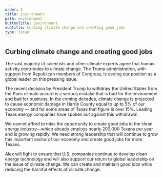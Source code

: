 ```yaml
---
order: 2
title: Environment
path: environment
buttonTitle: Environment
subtitle: Curbing climate change and creating good jobs
type: issue
---
```


## Curbing climate change and creating good jobs

The vast majority of scientists and other climate experts agree that human
activity contributes to climate change. The Trump administration, with support
from Republican members of Congress, is ceding our position as a global leader
on this pressing issue.

The recent decision by President Trump to withdraw the United States from the
Paris climate accord is a serious mistake that is bad for the environment and
bad for business. In the coming decades, climate change is projected to cause
economic damage in Harris County equal to up to 5% of our economy &mdash; and for some
areas of Texas that figure is over 15%. Leading Texas energy companies have
spoken out against this withdrawal.

We cannot afford to miss the opportunity to create good jobs in the clean energy
industry&mdash;which already employs nearly 200,000 Texans per year and is growing
rapidly. We need strong leadership that will continue to grow this important
sector of our economy and create good jobs for more Texans.

Alex will fight to ensure that U.S. companies continue to develop clean energy
technology and will also support our return to global leadership on the issue of
climate change. We can create and maintain good jobs while reducing the harmful
effects of climate change.
